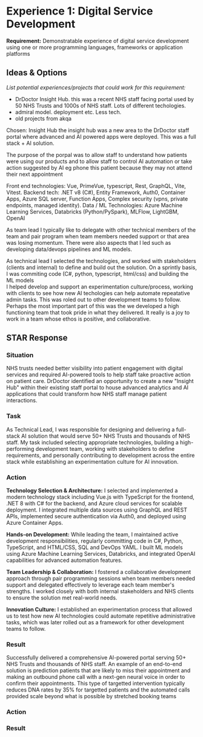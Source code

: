 # Experience 1: Digital Service Development

**Requirement:** Demonstratable experience of digital service development using one or more programming languages, frameworks or application platforms

## Ideas & Options

*List potential experiences/projects that could work for this requirement:*

- DrDoctor Insight Hub.  this was a recent NHS staff facing portal used by 50 NHS Trusts and 1000s of NHS staff.  Lots of different techologies.
- admiral model. deployment etc.  Less tech.
- old projects from akqa

Chosen: Insight Hub
the insight hub was a new area to the DrDoctor staff portal where advanced and AI powered apps were deployed.  This was a full stack + AI solution.  

The purpose of the porpal was to allow staff to understand how patients were using our products and to allow staff to control AI automation or take action suggested by AI eg phone this patient because they may not attend their next appointment

Front end technologies: Vue, PrimeVue, typescript, Rest, GraphQL, Vite, Vitest. 
Backend tech: .NET v8 (C#), Entity Framework, Auth0, Container Apps, Azure SQL server, Function Apps, Complex security (vpns, private endpoints, managed identity). 
Data / ML Technologies: Azure Machine Learning Services, Databricks (Python/PySpark), MLFlow, LightGBM, OpenAI

As team lead I typically like to delegate with other technical members of the team and pair program when team members needed support or that area was losing momentum. There were also aspects that I led such as developing data/devops pipelines and ML models.

As technical lead I selected the technologies, and worked with stakeholders (clients and internal) to define and build out the solution. On a sprintly basis, I was commiting code (C#, python, typescript, html/css) and building the ML models   
I helped develop and support an experimentation culture/process, working with clients to see how new AI techologies can help automate repeatative admin tasks.  This was roled out to other development teams to follow.
Perhaps the most important part of this was the we developed a high functioning team that took pride in what they delivered. It really is a joy to work in a team whose ethos is positive, and collaborative.

## STAR Response

### Situation
NHS trusts needed better visibility into patient engagement with digital services and required AI-powered tools to help staff take proactive action on patient care. DrDoctor identified an opportunity to create a new "Insight Hub" within their existing staff portal to house advanced analytics and AI applications that could transform how NHS staff manage patient interactions.

### Task
As Technical Lead, I was responsible for designing and delivering a full-stack AI solution that would serve 50+ NHS Trusts and thousands of NHS staff. My task included selecting appropriate technologies, building a high-performing development team, working with stakeholders to define requirements, and personally contributing to development across the entire stack while establishing an experimentation culture for AI innovation.

### Action
**Technology Selection & Architecture:** I selected and implemented a modern technology stack including Vue.js with TypeScript for the frontend, .NET 8 with C# for the backend, and Azure cloud services for scalable deployment. I integrated multiple data sources using GraphQL and REST APIs, implemented secure authentication via Auth0, and deployed using Azure Container Apps.

**Hands-on Development:** While leading the team, I maintained active development responsibilities, regularly committing code in C#, Python, TypeScript, and HTML/CSS, SQL and DevOps YAML. I built ML models using Azure Machine Learning Services, Databricks, and integrated OpenAI capabilities for advanced automation features.

**Team Leadership & Collaboration:** I fostered a collaborative development approach through pair programming sessions when team members needed support and delegated effectively to leverage each team member's strengths. I worked closely with both internal stakeholders and NHS clients to ensure the solution met real-world needs.

**Innovation Culture:** I established an experimentation process that allowed us to test how new AI technologies could automate repetitive administrative tasks, which was later rolled out as a framework for other development teams to follow.

### Result
Successfully delivered a comprehensive AI-powered portal serving 50+ NHS Trusts and thousands of NHS staff. An example of an end-to-end solution is prediction patients that are likely to miss their appointment and making an outbound phone call with a next-gen neural voice in order to confirm their appointments.  This type of targetted intervention typically reduces DNA rates by 35% for targetted patients and the automated calls provided scale beyond what is possible by stretched booking teams


### Action


### Result
